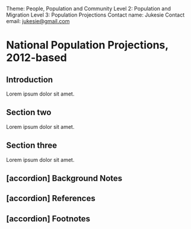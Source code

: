 Theme: People, Population and Community
Level 2: Population and Migration
Level 3: Population Projections
Contact name: Jukesie
Contact email: jukesie@gmail.com

# National Population Projections, 2012-based

## Introduction

Lorem ipsum dolor sit amet.

## Section two

Lorem ipsum dolor sit amet.

## Section three

Lorem ipsum dolor sit amet.

## [accordion] Background Notes

## [accordion] References

## [accordion] Footnotes
